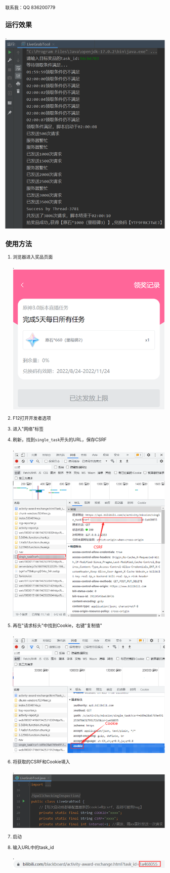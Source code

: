 联系我：QQ 836200779

## 运行效果

.<img src="README.pictures/image-20220831191210506.png" alt="image-20220831191210506" style="zoom:80%;" />



## 使用方法

1. 浏览器进入奖品页面

   .<img src="README.pictures/image-20220831185711482.png" alt="image-20220831185711482" style="zoom:80%;" />

2. F12打开开发者选项

3. 进入"网络"标签

4. 刷新，找到`single_task`开头的URL，保存CSRF

   .<img src="README.pictures/image-20220831184349709.png" alt="image-20220831184349709" style="zoom:80%;" />

4. 再在"请求标头"中找到Cookie，右键"复制值"

   .<img src="README.pictures/image-20220831184720930.png" alt="image-20220831184720930" style="zoom:80%;" />

5. 将获取的CSRF和Cookie填入

   .<img src="README.pictures/image-20220831184947526.png" alt="image-20220831184947526" style="zoom:80%;" />

6. 启动

7. 输入URL中的task_id

   .<img src="README.pictures/image-20220831185841325.png" alt="image-20220831185841325" style="zoom:80%;" />
